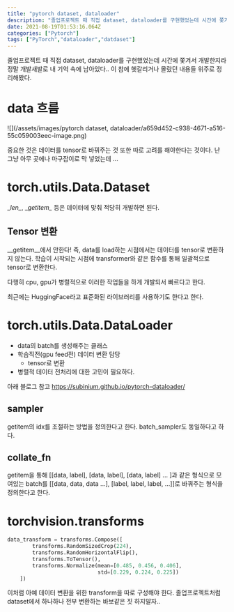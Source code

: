```yaml
---
title: "pytorch dataset, dataloader"
description: "졸업프로젝트 때 직접 dataset, dataloader를 구현했었는데 시간에 쫓겨서 개발한지라 정말 개발새발로 내 기억 속에 남아있다.. 이 참에 헷갈리거나 몰랐던 내용들 위주로 정리해봤다.중요한 것은 데이터를 tensor로 바꿔주는 것 또한 따로 고려를 해야한다는 "
date: 2021-08-19T01:53:16.064Z
categories: ["Pytorch"]
tags: ["PyTorch","dataloader","datdaset"]
---
```

졸업프로젝트 때 직접 dataset, dataloader를 구현했었는데 시간에 쫓겨서 개발한지라 정말 개발새발로 내 기억 속에 남아있다.. 이 참에 헷갈리거나 몰랐던 내용들 위주로 정리해봤다.

# data 흐름
![](/assets/images/pytorch dataset, dataloader/a659d452-c938-4671-a516-55c059003eec-image.png)

중요한 것은 데이터를 tensor로 바꿔주는 것 또한 따로 고려를 해야한다는 것이다. 난 그냥 아무 곳에나 마구잡이로 막 넣었는데 ...

# torch.utils.Data.Dataset
\__len\__, \__getitem\__ 등은 데이터에 맞춰 적당히 개발하면 된다.

## Tensor 변환
\__getitem\__에서 안한다!
즉, data를 load하는 시점에서는 데이터를 tensor로 변환하지 않는다. 학습이 시작되는 시점에 transformer와 같은 함수를 통해 일괄적으로 tensor로 변환한다.

다행히 cpu, gpu가 병렬적으로 이러한 작업들을 하게 개발되서 빠르다고 한다.

최근에는 HuggingFace라고 표준화된 라이브러리를 사용하기도 한다고 한다.

# torch.utils.Data.DataLoader
- data의 batch를 생성해주는 클래스
- 학습직전(gpu feed전) 데이터 변환 담당
  - tensor로 변환
- 병렬적 데이터 전처리에 대한 고민이 필요하다.

아래 블로그 참고
https://subinium.github.io/pytorch-dataloader/
## sampler
getitem의 idx를 조절하는 방법을 정의한다고 한다. batch_sampler도 동일하다고 하다.

## collate_fn
getitem을 통해 [[data, label], [data, label], [data, label] ... ]과 같은 형식으로 모여있는 batch를 [[data, data, data ...], [label, label, label, ...]]로 바꿔주는 형식을 정의한다고 한다.

# torchvision.transforms

```python
data_transform = transforms.Compose([
        transforms.RandomSizedCrop(224),
        transforms.RandomHorizontalFlip(),
        transforms.ToTensor(),
        transforms.Normalize(mean=[0.485, 0.456, 0.406],
                             std=[0.229, 0.224, 0.225])
    ])
```

이처럼 아예 데이터 변환을 위한 transform을 따로 구성해야 한다. 졸업프로젝트처럼 dataset에서 하나하나 전부 변환하는 바보같은 짓 하지말자..
